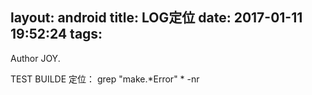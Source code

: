 layout: android
title: LOG定位
date: 2017-01-11 19:52:24
tags:
---

Author JOY.
<!-- excerpt -->

TEST BUILDE 定位：
grep "make.*Error" * -nr
